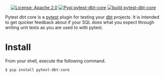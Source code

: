<p align="center">
  <a href="https://github.com/godatadriven/pytest-dbt-core/blob/main/LICENSE"><img src="https://img.shields.io/badge/license-Apache%202-blue.svg" alt="License: Apache 2.0"></a>
  <a href="https://pypi.org/project/pytest-dbt-core/"><img alt="Pypi pytest-dbt-core" src="https://img.shields.io/badge/pypi-pytest%20dbt%20core-green.svg"></a>
  <a href="https://github.com/godatadriven/pytest-dbt-core/actions/workflows/workflow.yml"><img alt="build pytest-dbt-core" src="https://github.com/godatadriven/pytest-dbt-core/actions/workflows/workflow.yml/badge.svg"></a>
</p>

Pytest dbt core is a [pytest](https://docs.pytest.org) plugin for testing
your [dbt](https://www.getdbt.com/) projects. It is intended to get quicker
feedback about if your SQL does what you expect through writing unit tests as
you are used to with pytest.

# Install

From your shell, execute the following command.

``` sh
$ pip install pytest-dbt-core
```
